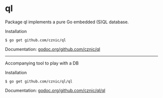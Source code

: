 ql
==

Package ql implements a pure Go embedded (S)QL database.

Installation

    $ go get github.com/cznic/ql

Documentation: [godoc.org/github.com/cznic/ql](http://godoc.org/github.com/cznic/ql)

----

Accompanying tool to play with a DB

Installation

    $ go get github.com/cznic/ql/ql

Documentation: [godoc.org/github.com/cznic/ql/ql](http://godoc.org/github.com/cznic/ql/ql)


